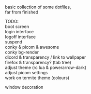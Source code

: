 basic collection of some dotfiles,  
far from finished  
  
TODO:  
boot screen  
login interface  
logoff interface  
suspend  
conky &  picom & awesome  
conky bg-render  
dicord & transparency / link to wallpaper  
firefox & transparency? (tab tree)  
adjust theme (rc lua & powerarrow-dark)  
adjust picom settings  
work on termite theme (colours)  
  
window decoration  
